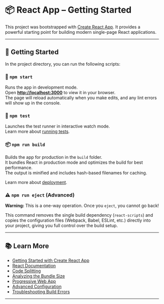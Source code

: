 # 📦 React App – Getting Started

This project was bootstrapped with [Create React App](https://github.com/facebook/create-react-app). It provides a powerful starting point for building modern single-page React applications.

---

## 🚀 Getting Started

In the project directory, you can run the following scripts:

### 🔧 `npm start`

Runs the app in development mode.  
Open **[http://localhost:3000](http://localhost:3000)** to view it in your browser.  
The page will reload automatically when you make edits, and any lint errors will show up in the console.

### 🧪 `npm test`

Launches the test runner in interactive watch mode.  
Learn more about [running tests](https://facebook.github.io/create-react-app/docs/running-tests).

### 📦 `npm run build`

Builds the app for production in the `build` folder.  
It bundles React in production mode and optimizes the build for best performance.  
The output is minified and includes hash-based filenames for caching.

Learn more about [deployment](https://facebook.github.io/create-react-app/docs/deployment).

### ⚠️ `npm run eject` (Advanced)

**Warning:** This is a one-way operation. Once you `eject`, you cannot go back!

This command removes the single build dependency (`react-scripts`) and copies the configuration files (Webpack, Babel, ESLint, etc.) directly into your project, giving you full control over the build setup.

---

## 📚 Learn More

- [Getting Started with Create React App](https://facebook.github.io/create-react-app/docs/getting-started)
- [React Documentation](https://reactjs.org/)
- [Code Splitting](https://facebook.github.io/create-react-app/docs/code-splitting)
- [Analyzing the Bundle Size](https://facebook.github.io/create-react-app/docs/analyzing-the-bundle-size)
- [Progressive Web App](https://facebook.github.io/create-react-app/docs/making-a-progressive-web-app)
- [Advanced Configuration](https://facebook.github.io/create-react-app/docs/advanced-configuration)
- [Troubleshooting Build Errors](https://facebook.github.io/create-react-app/docs/troubleshooting#npm-run-build-fails-to-minify)

---

